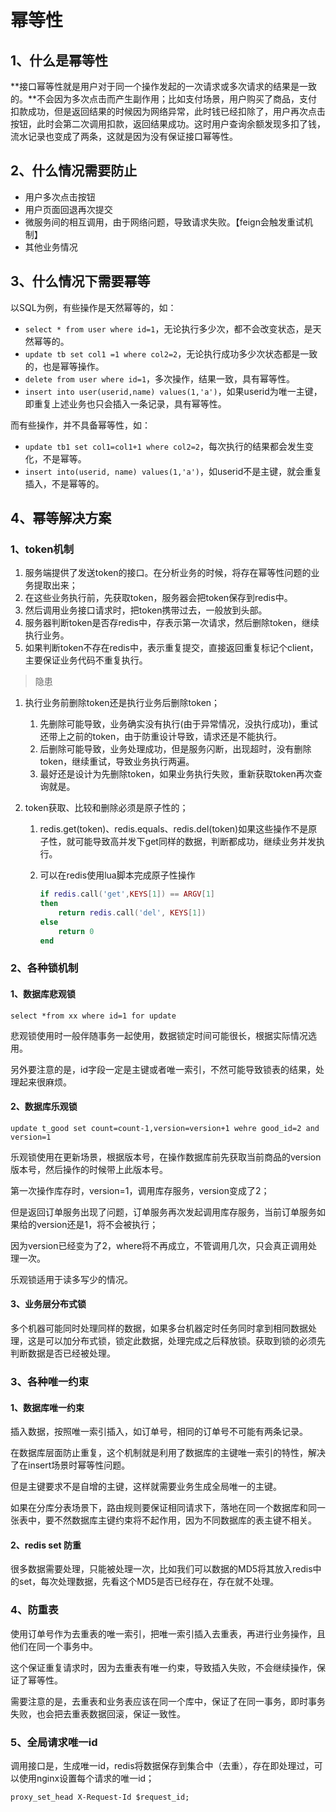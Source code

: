 # 幂等性

## 1、什么是幂等性

**接口幂等性就是用户对于同一个操作发起的一次请求或多次请求的结果是一致的。**不会因为多次点击而产生副作用；比如支付场景，用户购买了商品，支付扣款成功，但是返回结果的时候因为网络异常，此时钱已经扣除了，用户再次点击按钮，此时会第二次调用扣款，返回结果成功。这时用户查询余额发现多扣了钱，流水记录也变成了两条，这就是因为没有保证接口幂等性。

## 2、什么情况需要防止

+ 用户多次点击按钮
+ 用户页面回退再次提交
+ 微服务间的相互调用，由于网络问题，导致请求失败。【feign会触发重试机制】
+ 其他业务情况

## 3、什么情况下需要幂等

以SQL为例，有些操作是天然幂等的，如：

+ `select * from user where id=1`，无论执行多少次，都不会改变状态，是天然幂等的。
+ `update tb set col1 =1 where col2=2`，无论执行成功多少次状态都是一致的，也是幂等操作。
+ `delete from user where id=1`，多次操作，结果一致，具有幂等性。
+ `insert into user(userid,name) values(1,'a')`，如果userid为唯一主键，即重复上述业务也只会插入一条记录，具有幂等性。

而有些操作，并不具备幂等性，如：

+ `update tb1 set col1=col1+1 where col2=2`，每次执行的结果都会发生变化，不是幂等。
+ `insert into(userid, name) values(1,'a')`，如userid不是主键，就会重复插入，不是幂等的。

## 4、幂等解决方案

### 1、token机制

1. 服务端提供了发送token的接口。在分析业务的时候，将存在幂等性问题的业务提取出来；
2. 在这些业务执行前，先获取token，服务器会把token保存到redis中。
3. 然后调用业务接口请求时，把token携带过去，一般放到头部。
4. 服务器判断token是否存redis中，存表示第一次请求，然后删除token，继续执行业务。
5. 如果判断token不存在redis中，表示重复提交，直接返回重复标记个client，主要保证业务代码不重复执行。

> 隐患

1. 执行业务前删除token还是执行业务后删除token；

   1. 先删除可能导致，业务确实没有执行(由于异常情况，没执行成功)，重试还带上之前的token，由于防重设计导致，请求还是不能执行。
   2. 后删除可能导致，业务处理成功，但是服务闪断，出现超时，没有删除token，继续重试，导致业务执行两遍。
   3. 最好还是设计为先删除token，如果业务执行失败，重新获取token再次查询就是。

2. token获取、比较和删除必须是原子性的；

   1. redis.get(token)、redis.equals、redis.del(token)如果这些操作不是原子性，就可能导致高并发下get同样的数据，判断都成功，继续业务并发执行。

   2. 可以在redis使用lua脚本完成原子性操作

      ```lua
      if redis.call('get',KEYS[1]) == ARGV[1] 
      then 
          return redis.call('del', KEYS[1]) 
      else 
          return 0 
      end
      ```

### 2、各种锁机制

#### 1、数据库悲观锁

`select *from xx where id=1 for update`

悲观锁使用时一般伴随事务一起使用，数据锁定时间可能很长，根据实际情况选用。

另外要注意的是，id字段一定是主键或者唯一索引，不然可能导致锁表的结果，处理起来很麻烦。

#### 2、数据库乐观锁

`update t_good set count=count-1,version=version+1 wehre good_id=2 and version=1`

乐观锁使用在更新场景，根据版本号，在操作数据库前先获取当前商品的version版本号，然后操作的时候带上此版本号。

第一次操作库存时，version=1，调用库存服务，version变成了2；

但是返回订单服务出现了问题，订单服务再次发起调用库存服务，当前订单服务如果给的version还是1，将不会被执行；

因为version已经变为了2，where将不再成立，不管调用几次，只会真正调用处理一次。

乐观锁适用于读多写少的情况。

#### 3、业务层分布式锁

多个机器可能同时处理同样的数据，如果多台机器定时任务同时拿到相同数据处理，这是可以加分布式锁，锁定此数据，处理完成之后释放锁。获取到锁的必须先判断数据是否已经被处理。

### 3、各种唯一约束

#### 1、数据库唯一约束

插入数据，按照唯一索引插入，如订单号，相同的订单号不可能有两条记录。

在数据库层面防止重复，这个机制就是利用了数据库的主键唯一索引的特性，解决了在insert场景时幂等性问题。

但是主键要求不是自增的主键，这样就需要业务生成全局唯一的主键。

如果在分库分表场景下，路由规则要保证相同请求下，落地在同一个数据库和同一张表中，要不然数据库主键约束将不起作用，因为不同数据库的表主键不相关。

#### 2、redis set 防重

很多数据需要处理，只能被处理一次，比如我们可以数据的MD5将其放入redis中的set，每次处理数据，先看这个MD5是否已经存在，存在就不处理。

### 4、防重表

使用订单号作为去重表的唯一索引，把唯一索引插入去重表，再进行业务操作，且他们在同一个事务中。

这个保证重复请求时，因为去重表有唯一约束，导致插入失败，不会继续操作，保证了幂等性。

需要注意的是，去重表和业务表应该在同一个库中，保证了在同一事务，即时事务失败，也会把去重表数据回滚，保证一致性。

### 5、全局请求唯一id

调用接口是，生成唯一id，redis将数据保存到集合中（去重），存在即处理过，可以使用nginx设置每个请求的唯一id；

```nginx
proxy_set_head X-Request-Id $request_id;
```

